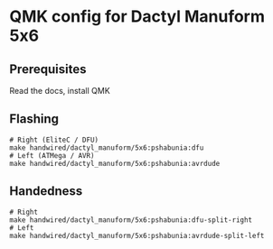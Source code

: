 # QMK config for Dactyl Manuform 5x6

## Prerequisites
Read the docs, install QMK

## Flashing
```shell
# Right (EliteC / DFU)
make handwired/dactyl_manuform/5x6:pshabunia:dfu
# Left (ATMega / AVR)
make handwired/dactyl_manuform/5x6:pshabunia:avrdude
```

## Handedness
```shell
# Right
make handwired/dactyl_manuform/5x6:pshabunia:dfu-split-right
# Left
make handwired/dactyl_manuform/5x6:pshabunia:avrdude-split-left
```

